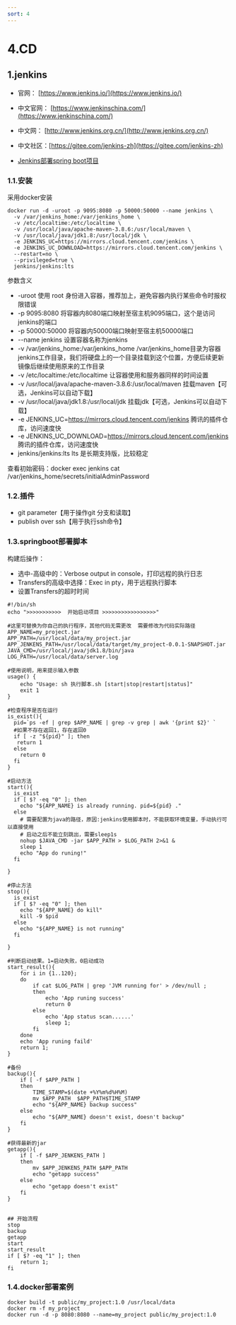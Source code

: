 ```yaml
---
sort: 4
---
```

# 4.CD

## 1.jenkins

- 官网： [https://www.jenkins.io/](https://www.jenkins.io/)
- 中文官网： [https://www.jenkinschina.com/](https://www.jenkinschina.com/)
- 中文网： [http://www.jenkins.org.cn/](http://www.jenkins.org.cn/)
- 中文社区：[https://gitee.com/jenkins-zh](https://gitee.com/jenkins-zh)

- [Jenkins部署spring boot项目](https://blog.csdn.net/doubiy/article/details/117911423)

### 1.1.安装

采用docker安装

```shell
docker run -d -uroot -p 9095:8080 -p 50000:50000 --name jenkins \
  -v /var/jenkins_home:/var/jenkins_home \
  -v /etc/localtime:/etc/localtime \
  -v /usr/local/java/apache-maven-3.8.6:/usr/local/maven \
  -v /usr/local/java/jdk1.8:/usr/local/jdk \
  -e JENKINS_UC=https://mirrors.cloud.tencent.com/jenkins \
  -e JENKINS_UC_DOWNLOAD=https://mirrors.cloud.tencent.com/jenkins \
  --restart=no \
  --privileged=true \
  jenkins/jenkins:lts
```

参数含义
- -uroot				使用 root 身份进入容器，推荐加上，避免容器内执行某些命令时报权限错误
- -p 9095:8080		    将容器内8080端口映射至宿主机9095端口，这个是访问jenkins的端口
- -p 50000:50000		将容器内50000端口映射至宿主机50000端口
- --name jenkins		设置容器名称为jenkins
- -v /var/jenkins_home:/var/jenkins_home	 /var/jenkins_home目录为容器jenkins工作目录，我们将硬盘上的一个目录挂载到这个位置，方便后续更新镜像后继续使用原来的工作目录
- -v /etc/localtime:/etc/localtime	让容器使用和服务器同样的时间设置
- -v /usr/local/java/apache-maven-3.8.6:/usr/local/maven    挂载maven【可选，Jenkins可以自动下载】
- -v /usr/local/java/jdk1.8:/usr/local/jdk                  挂载jdk【可选，Jenkins可以自动下载】
- -e JENKINS_UC=https://mirrors.cloud.tencent.com/jenkins           腾讯的插件仓库，访问速度快
- -e JENKINS_UC_DOWNLOAD=https://mirrors.cloud.tencent.com/jenkins  腾讯的插件仓库，访问速度快
- jenkins/jenkins:lts    lts 是长期支持版，比较稳定


查看初始密码：docker exec jenkins cat /var/jenkins_home/secrets/initialAdminPassword

### 1.2.插件

- git parameter【用于操作git 分支和读取】
- publish over ssh【用于执行ssh命令】

### 1.3.springboot部署脚本

构建后操作：
- 选中-高级中的：Verbose output in console，打印远程的执行日志
- Transfers的高级中选择：Exec in pty，用于远程执行脚本
- 设置Transfers的超时时间

```shell
#!/bin/sh
echo ">>>>>>>>>>>  开始启动项目 >>>>>>>>>>>>>>>>>"

#这里可替换为你自己的执行程序，其他代码无需更改  需要修改为代码实际路径
APP_NAME=my_project.jar
APP_PATH=/usr/local/data/my_project.jar
APP_JENKENS_PATH=/usr/local/data/target/my_project-0.0.1-SNAPSHOT.jar
JAVA_CMD=/usr/local/java/jdk1.8/bin/java
LOG_PATH=/usr/local/data/server.log
 
#使用说明，用来提示输入参数
usage() {
	echo "Usage: sh 执行脚本.sh [start|stop|restart|status]"
    exit 1
}
 
#检查程序是否在运行
is_exist(){
  pid=`ps -ef | grep $APP_NAME | grep -v grep | awk '{print $2}' `
  #如果不存在返回1，存在返回0     
  if [ -z "${pid}" ]; then
   return 1
  else
    return 0
  fi
}
 
#启动方法
start(){
  is_exist
  if [ $? -eq "0" ]; then
    echo "${APP_NAME} is already running. pid=${pid} ."
  else
    # 需要配置为java的路径，原因:jenkins使用脚本时，不能获取环境变量，手动执行可以直接使用
    # 启动之后不能立刻跳出，需要sleep1s
    nohup $JAVA_CMD -jar $APP_PATH > $LOG_PATH 2>&1 &
    sleep 1
    echo "App do runing!"
  fi

}
 
#停止方法
stop(){
  is_exist
  if [ $? -eq "0" ]; then
    echo "${APP_NAME} do kill"
    kill -9 $pid
  else
    echo "${APP_NAME} is not running"
  fi

}
 
#判断启动结果。1=启动失败，0启动成功
start_result(){
	for i in {1..120};
	do 
		if cat $LOG_PATH | grep 'JVM running for' > /dev/null ; 
		then
			echo 'App runing success'
			return 0
		else 
			echo 'App status scan......'
			sleep 1;
		fi
	done
	echo 'App runing faild'
	return 1;
}

#备份
backup(){
	if [ -f $APP_PATH ] 
	then 
		TIME_STAMP=$(date +%Y%m%d%H%M)
		mv $APP_PATH  $APP_PATH$TIME_STAMP
		echo "${APP_NAME} backup success"
	else
		echo "${APP_NAME} doesn't exist, doesn't backup"
	fi
}

#获得最新的jar
getapp(){
	if [ -f $APP_JENKENS_PATH ] 
	then 
		mv $APP_JENKENS_PATH $APP_PATH
		echo "getapp success"
	else
		echo "getapp doesn't exist"
	fi
}
 

## 开始流程
stop
backup
getapp
start
start_result
if [ $? -eq "1" ]; then
	return 1;
fi
```

### 1.4.docker部署案例

```shell
docker build -t public/my_project:1.0 /usr/local/data
docker rm -f my_project
docker run -d -p 8080:8080 --name=my_project public/my_project:1.0
```

